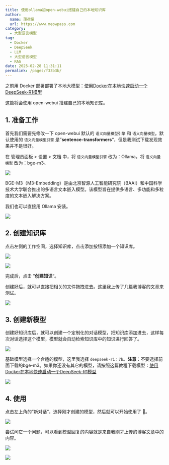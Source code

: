 ```yaml
---
title: 使用ollama加open-webui搭建自己的本地知识库
author:
  name: 薄荷屋
  url: https://www.meowpass.com
category:
  - 大型语言模型
tag:
  - Docker
  - DeepSeek
  - LLM
  - 大型语言模型
  - RAG
date: 2025-02-28 11:31:11
permalink: /pages/f33b3b/
---
```




之前用 Docker 部署部署了本地大模型：[使用Docker在本地快速启动一个DeepSeek-R1模型](/pages/bcbfc5/)

这篇将会使用 open-webui 搭建自己的本地知识库。

## 1. 准备工作

首先我们需要先修改一下 open-webui 默认的 `语义向量模型引擎` 和 `语义向量模型`。默认使用的 `语义向量模型引擎` 是”**sentence-transformers**“，但是我测试下载发现效果并不是很好。

在 管理员面板 > 设置 > 文档 中，将 `语义向量模型引擎` 改为：Ollama，将 `语义向量模型` 改为：bge-m3。

![](/assets/page-img/2025/20250228/al8ot-p20or.webp)

BGE-M3（M3-Embedding）是由北京智源人工智能研究院（BAAI）和中国科学技术大学联合推出的多语言文本嵌入模型。该模型旨在提供多语言、多功能和多粒度的文本嵌入解决方案。

我们也可以直接用 Ollama 安装。

![](/assets/page-img/2025/20250228/a9grr-u3adj.webp)

## 2. 创建知识库

点击左侧的工作空间，选择知识库，点击添加按钮添加一个知识库。

![](/assets/page-img/2025/20250228/aowxj-neefv.webp)

![](/assets/page-img/2025/20250228/a3p07-0cjuo.webp)

完成后，点击 ”**创建知识**“。

创建好后，就可以直接把相关的文件拖拽进去。这里我上传了几篇我博客的文章来测试。

![](/assets/page-img/2025/20250228/ae6pn-y4a2e.webp)

## 3. 创建新模型

创建好知识库后，就可以创建一个定制化的对话模型，把知识库添加进去，这样每次对话选择这个模型，模型就会自动检索知识库中的知识进行回答了。

![](/assets/page-img/2025/20250228/am28k-86k6e.webp)

基础模型选择一个合适的模型，这里我选择 `deepseek-r1：7b`。**注意**：不要选择前面下载的bge-m3。如果你还没有其它的模型，请按照这篇教程下载模型：[使用Docker在本地快速启动一个DeepSeek-R1模型](/pages/bcbfc5/#_2-使用)

![](/assets/page-img/2025/20250228/a5w4x-u9j6a.webp)

## 4. 使用

点击左上角的”新对话“，选择刚才创建的模型，然后就可以开始使用了 🎉。

![](/assets/page-img/2025/20250228/accq6-4v0sh.webp)

尝试问它一个问题，可以看到模型回复的内容就是来自我刚才上传的博客文章中的内容。

![](/assets/page-img/2025/20250228/axoiz-klom4.webp)

![](/assets/page-img/2025/20250228/a5thr-7ez7o.webp)